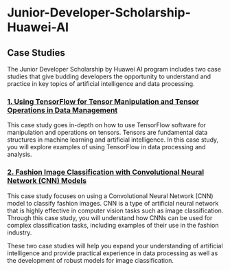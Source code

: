 # Junior-Developer-Scholarship-Huawei-AI

## Case Studies

The Junior Developer Scholarship by Huawei AI program includes two case studies that give budding developers the opportunity to understand and practice in key topics of artificial intelligence and data processing.

### [1. Using TensorFlow for Tensor Manipulation and Tensor Operations in Data Management](https://github.com/fazrilfahri/Junior-Developer-Scholarship-Huawei-AI/blob/4f532599f0bb5e97e8ae76f04a1a88f7c4d13422/Utilizing%20TensorFlow%20for%20Tensor%20Manipulation%20and%20Formation.ipynb)
This case study goes in-depth on how to use TensorFlow software for manipulation and operations on tensors. Tensors are fundamental data structures in machine learning and artificial intelligence. In this case study, you will explore examples of using TensorFlow in data processing and analysis.

### [2. Fashion Image Classification with Convolutional Neural Network (CNN) Models](https://github.com/fazrilfahri/Junior-Developer-Scholarship-Huawei-AI/blob/4f532599f0bb5e97e8ae76f04a1a88f7c4d13422/Fashion%20Image%20Classification.ipynb)

This case study focuses on using a Convolutional Neural Network (CNN) model to classify fashion images. CNN is a type of artificial neural network that is highly effective in computer vision tasks such as image classification. Through this case study, you will understand how CNNs can be used for complex classification tasks, including examples of their use in the fashion industry.

These two case studies will help you expand your understanding of artificial intelligence and provide practical experience in data processing as well as the development of robust models for image classification.
